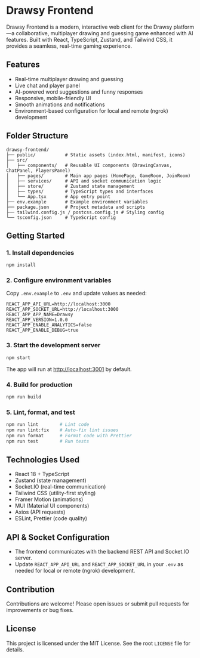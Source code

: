 
# Drawsy Frontend

Drawsy Frontend is a modern, interactive web client for the Drawsy platform—a collaborative, multiplayer drawing and guessing game enhanced with AI features. Built with React, TypeScript, Zustand, and Tailwind CSS, it provides a seamless, real-time gaming experience.

## Features
- Real-time multiplayer drawing and guessing
- Live chat and player panel
- AI-powered word suggestions and funny responses
- Responsive, mobile-friendly UI
- Smooth animations and notifications
- Environment-based configuration for local and remote (ngrok) development

## Folder Structure
```
drawsy-frontend/
├── public/           # Static assets (index.html, manifest, icons)
├── src/
│   ├── components/   # Reusable UI components (DrawingCanvas, ChatPanel, PlayersPanel)
│   ├── pages/        # Main app pages (HomePage, GameRoom, JoinRoom)
│   ├── services/     # API and socket communication logic
│   ├── store/        # Zustand state management
│   ├── types/        # TypeScript types and interfaces
│   └── App.tsx       # App entry point
├── env.example       # Example environment variables
├── package.json      # Project metadata and scripts
├── tailwind.config.js / postcss.config.js # Styling config
└── tsconfig.json     # TypeScript config
```

## Getting Started

### 1. Install dependencies
```bash
npm install
```

### 2. Configure environment variables
Copy `.env.example` to `.env` and update values as needed:
```
REACT_APP_API_URL=http://localhost:3000
REACT_APP_SOCKET_URL=http://localhost:3000
REACT_APP_APP_NAME=Drawsy
REACT_APP_VERSION=1.0.0
REACT_APP_ENABLE_ANALYTICS=false
REACT_APP_ENABLE_DEBUG=true
```

### 3. Start the development server
```bash
npm start
```
The app will run at [http://localhost:3001](http://localhost:3001) by default.

### 4. Build for production
```bash
npm run build
```

### 5. Lint, format, and test
```bash
npm run lint        # Lint code
npm run lint:fix    # Auto-fix lint issues
npm run format      # Format code with Prettier
npm run test        # Run tests
```

## Technologies Used
- React 18 + TypeScript
- Zustand (state management)
- Socket.IO (real-time communication)
- Tailwind CSS (utility-first styling)
- Framer Motion (animations)
- MUI (Material UI components)
- Axios (API requests)
- ESLint, Prettier (code quality)

## API & Socket Configuration
- The frontend communicates with the backend REST API and Socket.IO server.
- Update `REACT_APP_API_URL` and `REACT_APP_SOCKET_URL` in your `.env` as needed for local or remote (ngrok) development.

## Contribution
Contributions are welcome! Please open issues or submit pull requests for improvements or bug fixes.

## License
This project is licensed under the MIT License. See the root `LICENSE` file for details.
